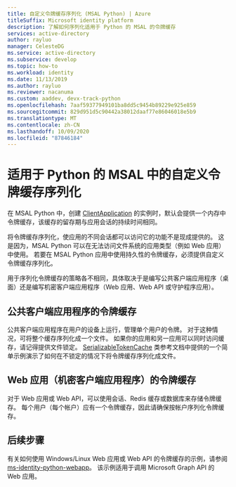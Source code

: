 ```yaml
---
title: 自定义令牌缓存序列化 (MSAL Python) | Azure
titleSuffix: Microsoft identity platform
description: 了解如何序列化适用于 Python 的 MSAL 的令牌缓存
services: active-directory
author: rayluo
manager: CelesteDG
ms.service: active-directory
ms.subservice: develop
ms.topic: how-to
ms.workload: identity
ms.date: 11/13/2019
ms.author: rayluo
ms.reviewer: nacanuma
ms.custom: aaddev, devx-track-python
ms.openlocfilehash: 7aaf59377949101ba8dd5c9454b89229e925e859
ms.sourcegitcommit: 829d951d5c90442a38012daaf77e86046018e5b9
ms.translationtype: MT
ms.contentlocale: zh-CN
ms.lasthandoff: 10/09/2020
ms.locfileid: "87846184"
---
```

# <a name="custom-token-cache-serialization-in-msal-for-python"></a>适用于 Python 的 MSAL 中的自定义令牌缓存序列化

在 MSAL Python 中，创建 [ClientApplication](https://msal-python.readthedocs.io/en/latest/#confidentialclientapplication) 的实例时，默认会提供一个内存中令牌缓存，该缓存的留存期与应用会话的持续时间相同。

将令牌缓存序列化，使应用的不同会话都可以访问它的功能不是现成提供的。 这是因为，MSAL Python 可以在无法访问文件系统的应用类型（例如 Web 应用）中使用。 若要在 MSAL Python 应用中使用持久性的令牌缓存，必须提供自定义令牌缓存序列化。

用于序列化令牌缓存的策略各不相同，具体取决于是编写公共客户端应用程序（桌面）还是编写机密客户端应用程序（Web 应用、Web API 或守护程序应用）。

## <a name="token-cache-for-a-public-client-application"></a>公共客户端应用程序的令牌缓存

公共客户端应用程序在用户的设备上运行，管理单个用户的令牌。 对于这种情况，可将整个缓存序列化成一个文件。 如果你的应用和另一应用可以同时访问缓存，请记得提供文件锁定。 [SerializableTokenCache](https://msal-python.readthedocs.io/en/latest/#msal.SerializableTokenCache) 类参考文档中提供的一个简单示例演示了如何在不锁定的情况下将令牌缓存序列化成文件。

## <a name="token-cache-for-a-web-app-confidential-client-application"></a>Web 应用（机密客户端应用程序）的令牌缓存

对于 Web 应用或 Web API，可以使用会话、Redis 缓存或数据库来存储令牌缓存。 每个用户（每个帐户）应有一个令牌缓存，因此请确保按帐户序列化令牌缓存。

## <a name="next-steps"></a>后续步骤

有关如何使用 Windows/Linux Web 应用或 Web API 的令牌缓存的示例，请参阅 [ms-identity-python-webapp](https://github.com/Azure-Samples/ms-identity-python-webapp/blob/master/app.py#L64-L72)。 该示例适用于调用 Microsoft Graph API 的 Web 应用。
